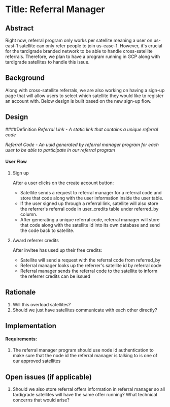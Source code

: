 
# Title: Referral Manager

## Abstract

Right now, referral program only works per satellite meaning a user on us-east-1 satellite can only refer people to join us-ease-1. 
However, it's crucial for the tardigrade branded network to be able to handle cross-satellite referrals. Therefore, we plan to have a program running in
GCP along with tardigrade satellites to handle this issue.

## Background

Along with cross-satellite referrals, we are also working on having a sign-up page that will allow users to select which satellite
they would like to register an account with. Below design is built based on the new sign-up flow.

## Design

####Definition
*Referral Link* - _A static link that contains a unique referral code_

*Referral Code* - _An uuid generated by referral manager program for each user to be able to participate in our referral program_

#### User Flow
1. Sign up

    After a user clicks on the create account button:
    - Satellite sends a request to referral manager for a referral code and store that code along with the user information inside the user table.
    - If the user signed up through a referral link, satellite will also store the referrer's referral code in user_credits table under referred_by column.
    - After generating a unique referral code, referral manager will store that code along with the satellite id into its own database and send the code back to satellite.

2. Award referrer credits
    
    After invitee has used up their free credits:
    
    - Satellite will send a request with the referral code from referred_by 
    - Referral manager looks up the referrer's satellite id by referral code
    - Referral manager sends the referral code to the satellite to inform the referrer credits can be issued
            
## Rationale
1. Will this overload satellites?
2. Should we just have satellites communicate with each other directly? 

## Implementation
#### Requirements:

1. The referral manager program should use node id authentication to make sure that the node id the referral manager is talking to is one of our approved satellites


## Open issues (if applicable)
1. Should we also store referral offers information in referral manager so all tardigrade satellites will have the same
offer running? What technical concerns that would arise?
